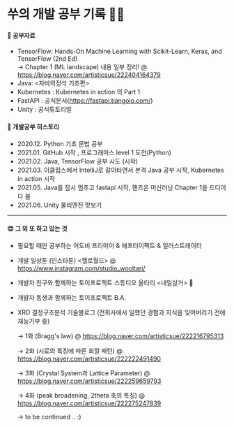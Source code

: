 쑤의 개발 공부 기록 🐢🐘
====================

#### 📖 공부자료  
- TensorFlow: Hands-On Machine Learning with Scikit-Learn, Keras, and TensorFlow (2nd Ed)  
     → Chapter 1 (ML landscape) 내용 일부 정리! @ https://blog.naver.com/artisticsue/222404164379
- Java: <자바의정석 기초편>  
- Kubernetes : Kubernetes in action 의 Part 1 
- FastAPI : 공식문서(https://fastapi.tiangolo.com/)
- Unity : 공식튜토리얼

#### 💜 개발공부 히스토리
- 2020.12. Python 기초 문법 공부  
- 2021.01. GitHub 시작 , 프로그래머스 level 1 도전(Python)  
- 2021.02. Java, TensorFlow 공부 시도 (시작)  
- 2021.03. 이클립스에서 IntelliJ로 갈아타면서 본격 Java 공부 시작, Kubernetes in action 시작
- 2021.05. Java를 잠시 멈추고 fastapi 시작, 핸즈온 머신러닝 Chapter 1을 드디어 다 봄
- 2021.06. Unity 물리엔진 맛보기

*** 
#### 😊 그 외 또 하고 있는 것
- 필요할 때만 공부하는 어도비 프리미어 & 애프터이펙트 & 일러스트레이터
- 개발 일상툰 (인스타툰) <헬로월드> @ https://www.instagram.com/studio_wooltari/
- 개발자 친구와 함께하는 토이프로젝트 스튜디오 울타리 <내일살거> 🐘
- 개발자 동생과 함께하는 토이프로젝트 B.A.
- XRD 결정구조분석 기술블로그 (전회사에서 일했던 경험과 지식을 잊어버리기 전에 재능기부 중)

     → 1화 (Bragg's law) @ https://blog.naver.com/artisticsue/222216795313
    
     → 2화 (시료의 특징에 따른 회절 패턴) @ https://blog.naver.com/artisticsue/222222491490
    
     → 3화 (Crystal System과 Lattice Parameter) @ https://blog.naver.com/artisticsue/222259659793
    
     → 4화 (peak broadening, 2theta 축의 특징) @ https://blog.naver.com/artisticsue/222275247839
    
     → to be continued .. :)
    

